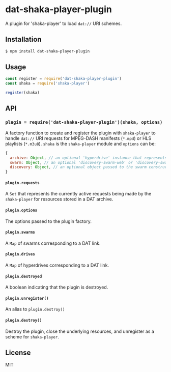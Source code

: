 dat-shaka-player-plugin
================

A plugin for 'shaka-player' to load `dat://` URI schemes.

## Installation

```sh
$ npm install dat-shaka-player-plugin
```

## Usage

```js
const register = require('dat-shaka-player-plugin')
const shaka = require('shaka-player')

register(shaka)
```

## API

### `plugin = require('dat-shaka-player-plugin')(shaka, options)`

A factory function to create and register the plugin with
`shaka-player` to handle `dat://` URI requests for MPEG-DASH
manifests (`*.mpd`) or HLS playlists (`*.m3u8`). `shaka` is the
`shaka-player` module and `options` can be:

```js
{
  archive: Object, // an optional 'hyperdrive' instance that represents a DAT archive. This will override the resolved archive from the DAT link.
  swarm: Object, // an optional 'discovery-swarm-web' or 'discovery-swarm' object to swarm for resources
  discovery: Object, // an optional object passed to the swarm constructor
}
```

#### `plugin.requests`

A `Set` that represents the currently active requests being made by the
`shaka-player` for resources stored in a DAT archive.

#### `plugin.options`

The options passed to the plugin factory.

#### `plugin.swarms`

A `Map` of swarms corresponding to a DAT link.

#### `plugin.drives`

A `Map` of hyperdrives corresponding to a DAT link.

#### `plugin.destroyed`

A boolean indicating that the plugin is destroyed.

#### `plugin.unregister()`

An alias to `plugin.destroy()`

#### `plugin.destroy()`

Destroy the plugin, close the underlying resources, and unregister as a
scheme for `shaka-player`.

## License

MIT
